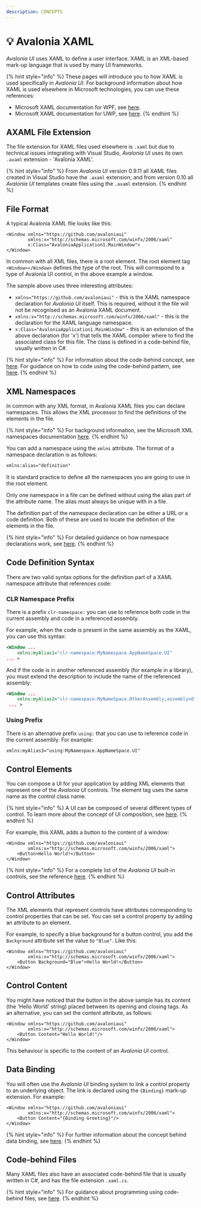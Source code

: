 ```yaml
---
description: CONCEPTS
---
```


# 💡 Avalonia XAML

_Avalonia UI_ uses XAML to define a user interface. XAML is an XML-based mark-up language that is used by many UI frameworks.

{% hint style="info" %}
These pages will introduce you to how XAML is used specifically in _Avalonia UI_. For background information about how XAML is used elsewhere in Microsoft technologies, you can use these references:

* Microsoft XAML documentation for WPF, see [here](https://docs.microsoft.com/en-us/dotnet/framework/wpf/advanced/xaml-overview-wpf). &#x20;
* Microsoft XAML documentation for UWP, see [here](https://docs.microsoft.com/en-us/windows/uwp/xaml-platform/xaml-overview).
{% endhint %}

## AXAML File Extension <a href="#xaml-or-axaml-file" id="xaml-or-axaml-file"></a>

The file extension for XAML files used elsewhere is `.xaml` but due to technical issues integrating with Visual Studio, _Avalonia UI_ uses its own `.axaml` extension - 'Avalonia XAML'.&#x20;

{% hint style="info" %}
From _Avalonia UI_ version 0.9.11 all XAML files created in Visual Studio have the `.axaml` extension; and from version 0.10 all _Avalonia UI_ templates create files using the `.axaml` extension.
{% endhint %}

## File Format <a href="#format-of-an-avalonia-xaml-file" id="format-of-an-avalonia-xaml-file"></a>

A typical Avalonia XAML file looks like this:

```markup
<Window xmlns="https://github.com/avaloniaui"
        xmlns:x="http://schemas.microsoft.com/winfx/2006/xaml"
        x:Class="AvaloniaApplication1.MainWindow">
</Window>
```

In common with all XML files, there is a root element. The root element tag `<Window></Window>` defines the type of the root. This will correspond to a type of Avalonia UI control, in the above example a window.

The sample above uses three interesting attributes:

* `xmlns="https://github.com/avaloniaui"` - this is the XAML namespace declaration for _Avalonia UI_ itself. This is required, without it the file will not be recognised as an Avalonia XAML document.
* `xmlns:x="http://schemas.microsoft.com/winfx/2006/xaml"` - this is the declaration for the XAML language namespace.&#x20;
* `x:Class="AvaloniaApplication1.MainWindow"` - this is an extension of the above declaration (for 'x') that tells the XAML compiler where to find the associated class for this file. The class is defined in a code-behind file, usually written in C#.

{% hint style="info" %}
For information about the code-behind concept, see [here](broken-reference). For guidance on how to code using the code-behind pattern, see [here](../guides/implementation-guides/code-behind.md).
{% endhint %}

## XML Namespaces

In common with any XML format, in Avalonia XAML files you can declare namespaces. This allows the XML processor to find the definitions of the elements in the file.&#x20;

{% hint style="info" %}
For background information, see the Microsoft XML namespaces documentation [here](https://docs.microsoft.com/en-us/dotnet/standard/data/xml/managing-namespaces-in-an-xml-document).&#x20;
{% endhint %}

You can add a namespace using the `xmlns` attribute. The format of a namespace declaration is as follows:

```xml
xmlns:alias="definition"
```

It is standard practice to define all the namespaces you are going to use in the root element.&#x20;

Only one namespace in a file can be defined without using the alias part of the attribute name. The alias must always be unique with in a file.

The definition part of the namespace declaration can be either a URL or a code definition. Both of these are used to locate the definition of the elements in the file.

{% hint style="info" %}
For detailed guidance on how namespace declarations work, see [here](../guides/custom-controls/how-to-create-a-custom-controls-library.md).
{% endhint %}

## Code Definition Syntax

There are two valid syntax options for the definition part of a XAML namespace attribute that references code:

### **CLR Namespace Prefix**

There is a prefix `clr-namespace:` you can use to reference both code in the current assembly and code in a referenced assembly.&#x20;

For example, when the code is present in the same assembly as the XAML, you can use this syntax:

```xml
<Window ...
    xmlns:myAlias1="clr-namespace:MyNamespace.AppNameSpace.UI" 
... >
```

And if the code is in another referenced assembly (for example in a library), you must extend the description to include the name of the referenced assembly:

```xml
<Window ...
    xmlns:myAlias2="clr-namespace:MyNameSpace.OtherAssembly;assembly=OtherAssembly"
 ... >
```

### **Using Prefix**

There is an alternative prefix `using:` that you can use to reference code in the current assembly. For example:

```xml
xmlns:myAlias3="using:MyNamespace.AppNameSpace.UI"
```

## Control Elements <a href="#declaring-controls" id="declaring-controls"></a>

You can compose a UI for your application by adding XML elements that represent one of the _Avalonia UI_ controls. The element tag uses the same name as the control class name.&#x20;

{% hint style="info" %}
A UI can be composed of several different types of control. To learn more about the concept of UI composition, see [here](ui-composition.md).
{% endhint %}

For example, this XAML adds a button to the content of a window:

```markup
<Window xmlns="https://github.com/avaloniaui"
        xmlns:x="http://schemas.microsoft.com/winfx/2006/xaml">
    <Button>Hello World!</Button>
</Window>
```

{% hint style="info" %}
For a complete list of the _Avalonia UI_ built-in controls, see the reference [here](../reference/controls/).&#x20;
{% endhint %}

## Control Attributes <a href="#setting-properties" id="setting-properties"></a>

The XML elements that represent controls have attributes corresponding to control properties that can be set. You can set a control property by adding an attribute to an element.&#x20;

For example, to specify a blue background for a button control, you add the `Background` attribute set the value to `"Blue"`. Like this:

```markup
<Window xmlns="https://github.com/avaloniaui"
        xmlns:x="http://schemas.microsoft.com/winfx/2006/xaml">
    <Button Background="Blue">Hello World!</Button>
</Window>
```

## Control Content <a href="#content-properties" id="content-properties"></a>

You might have noticed that the button in the above sample has its content (the 'Hello World' string) placed between its opening and closing tags. As an alternative, you can set the content attribute, as follows:

```markup
<Window xmlns="https://github.com/avaloniaui"
        xmlns:x="http://schemas.microsoft.com/winfx/2006/xaml">
    <Button Content="Hello World!"/>
</Window>
```

This behaviour is specific to the content of an _Avalonia UI_ control.

## Data Binding <a href="#binding" id="binding"></a>

You will often use the _Avalonia UI_ binding system to link a control property to an underlying object. The link is declared using the `{Binding}` mark-up extension. For example:

```markup
<Window xmlns="https://github.com/avaloniaui"
        xmlns:x="http://schemas.microsoft.com/winfx/2006/xaml">
    <Button Content="{Binding Greeting}"/>
</Window>
```

{% hint style="info" %}
For further information about the concept behind data binding, see [here](data-binding/).
{% endhint %}

## Code-behind Files <a href="#code-behind" id="code-behind"></a>

Many XAML files also have an associated code-behind file that is usually written in C#, and has the file extension `.xaml.cs`.&#x20;

{% hint style="info" %}
For guidance about programming using code-behind files, see [here](../guides/implementation-guides/code-behind.md).
{% endhint %}

